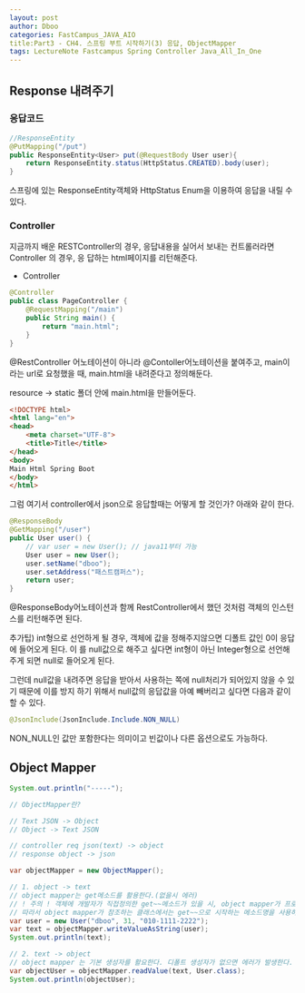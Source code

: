 ```yaml
---
layout: post
author: Dboo
categories: FastCampus_JAVA_AIO
title:Part3 - CH4. 스프링 부트 시작하기(3) 응답, ObjectMapper
tags: LectureNote Fastcampus Spring Controller Java_All_In_One
---
```


## Response 내려주기

### 응답코드

~~~java
//ResponseEntity
@PutMapping("/put")
public ResponseEntity<User> put(@RequestBody User user){
    return ResponseEntity.status(HttpStatus.CREATED).body(user);
}
~~~

스프링에 있는 ResponseEntity객체와 HttpStatus Enum을 이용하여 응답을 내릴 수 있다.

### Controller

지금까지 배운 RESTController의 경우, 응답내용을 실어서 보내는 컨트롤러라면 Controller 의 경우, 응
답하는 html페이지를 리턴해준다.

- Controller

~~~java
@Controller
public class PageController {
    @RequestMapping("/main")
    public String main() {
        return "main.html";
    }
}
~~~

@RestController 어노테이션이 아니라 @Contoller어노테이션을 붙여주고, main이라는 url로 요청했을
때, main.html을 내려준다고 정의해둔다.

resource -> static 폴더 안에 main.html을 만들어둔다.

~~~html
<!DOCTYPE html>
<html lang="en">
<head>
    <meta charset="UTF-8">
    <title>Title</title>
</head>
<body>
Main Html Spring Boot
</body>
</html>
~~~

그럼 여기서 controller에서 json으로 응답할때는 어떻게 할 것인가? 아래와 같이 한다.

~~~java
@ResponseBody
@GetMapping("/user")
public User user() {
    // var user = new User(); // java11부터 가능
    User user = new User();
    user.setName("dboo");
    user.setAddress("패스트캠퍼스");
    return user;
}
~~~

@ResponseBody어노테이션과 함께 RestController에서 했던 것처럼 객체의 인스턴스를 리턴해주면 된다.

추가팁) int형으로 선언하게 될 경우, 객체에 값을 정해주지않으면 디폴트 값인 0이 응답에 들어오게 된다. 이
를 null값으로 해주고 싶다면 int형이 아닌 Integer형으로 선언해주게 되면 null로 들어오게 된다.

그런데 null값을 내려주면 응답을 받아서 사용하는 쪽에 null처리가 되어있지 않을 수 있기 때문에 이를 방지
하기 위해서 null값의 응답값을 아예 빼버리고 싶다면 다음과 같이 할 수 있다.

~~~java
@JsonInclude(JsonInclude.Include.NON_NULL)
~~~

NON_NULL인 값만 포함한다는 의미이고 빈값이나 다른 옵션으로도 가능하다.

## Object Mapper

~~~java
System.out.println("-----");

// ObjectMapper란?

// Text JSON -> Object
// Object -> Text JSON

// controller req json(text) -> object
// response object -> json

var objectMapper = new ObjectMapper();

// 1. object -> text
// object mapper는 get메소드를 활용한다.(없을시 에러)
// ! 주의 ! 객체에 개발자가 직접정의한 get~~메소드가 있을 시, object mapper가 프로퍼티를 매핑하는 과정에 오류가 발생한다.
// 따라서 object mapper가 참조하는 클래스에서는 get~~으로 시작하는 메소드명을 사용하지 않는것이 좋다.
var user = new User("dboo", 31, "010-1111-2222");
var text = objectMapper.writeValueAsString(user);
System.out.println(text);

// 2. text -> object
// object mapper 는 기본 생성자를 활요한다. 디폴트 생성자가 없으면 에러가 발생한다.
var objectUser = objectMapper.readValue(text, User.class);
System.out.println(objectUser);
~~~
